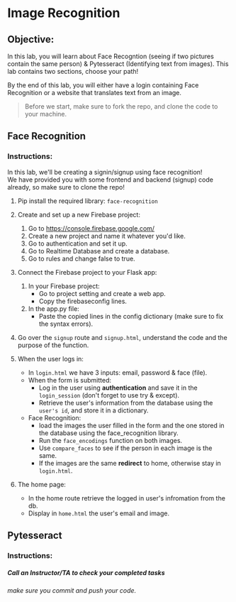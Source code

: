 # Image Recognition

## Objective: 
In this lab, you will learn about Face Recogntion (seeing if two pictures contain the same person) & Pytesseract (Identifying text from images). This lab contains two sections, choose your path!  

By the end of this lab, you will either have a login containing Face Recognition or a website that translates text from an image.  

> Before we start, make sure to fork the repo, and clone the code to your machine.

## Face Recognition
### Instructions:

In this lab, we'll be creating a signin/signup using face recognition!  
We have provided you with some frontend and backend (signup) code already, so make sure to clone the repo!  

1. Pip install the required library: `face-recognition`

2. Create and set up a new Firebase project:
    1. Go to https://console.firebase.google.com/
    2. Create a new project and name it whatever you'd like.
    3. Go to authentication and set it up.
    4. Go to Realtime Database and create a database.
    5. Go to rules and change false to true.

3. Connect the Firebase project to your Flask app:
    1. In your Firebase project:
        - Go to project setting and create a web app.
        - Copy the firebaseconfig lines.
    2. In the app.py file:
        - Paste the copied lines in the config dictionary (make sure to fix the syntax errors).


4. Go over the `signup` route and `signup.html`, understand the code and the purpose of the function.
        
5. When the user logs in:
    - In `login.html` we have 3 inputs: email, password & face (file).
    - When the form is submitted:
        - Log in the user using **authentication** and save it in the `login_session` (don't forget to use try & except).
        - Retrieve the user's information from the database using the `user's id`, and store it in a dictionary.
    - Face Recognition:
        - load the images the user filled in the form and the one stored in the database using the face_recognition library.
        - Run the `face_encodings` function on both images.
        - Use `compare_faces` to see if the person in each image is the same.
        - If the images are the same **redirect** to home, otherwise stay in `login.html`.


6. The home page:
    - In the home route retrieve the logged in user's infromation from the db.
    - Display in `home.html` the user's email and image.
    

## Pytesseract
### Instructions:

##### Call an Instructor/TA to check your completed tasks
 
###### make sure you commit and push your code.



